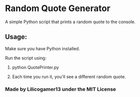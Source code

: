 # Random Quote Generator

A simple Python script that prints a random quote to the console.

## Usage:

Make sure you have Python installed.

Run the script using:

1. python QuotePrinter.py

2. Each time you run it, you'll see a different random quote.

### Made by Lilicogamer13 under the MIT License
